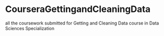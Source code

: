 # CourseraGettingandCleaningData
all the coursework submitted for Getting and Cleaning Data course in Data Sciences Specialization
